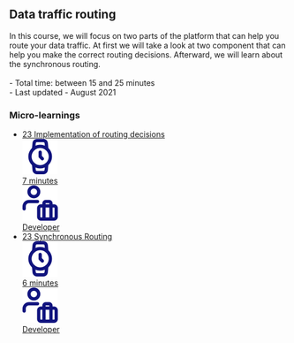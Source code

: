 <div class="ez-academy">
	<div class="ez-academy__body">
		<main class="master">
	<h2 class="title">Data traffic routing</h2>
    <p>
       In this course, we will focus on two parts of the platform that can help you route your data traffic. At first we will take a look at two component that can help you make the correct routing decisions. Afterward, we will learn about the synchronous routing.
        </br></br>
        - Total time: between 15 and 25 minutes
        </br>
        - Last updated - August 2021
    </p>
    <h3 class="title">Micro-learnings</h3>
    <ul class="strip-container">
    <li class="strip">
            <a href="../../docs/microlearning/intermediate-data-traffic-routing-implementation-of-routing-decisions" class="strip__link">
            <label for="" class="strip__label">
                <span>23</span>
                Implementation of routing decisions
            </label>
            <div class="strip__attribute">
                <img class="strip__attribute-icon strip__attribute-icon--duration" src="../../img/microlearning/academy_index/icon-duration32.svg"/>
                <div class="strip__attribute-label">7 minutes</div>
            </div>
            <div class="strip__attribute">
                <img class="strip__attribute-icon strip__attribute-icon--roles" src="../../img/microlearning/academy_index/icon-roles32.svg"/>
                <div class="strip__attribute-label">Developer</div>
            </div>
        </a>
        </li>    
        <li class="strip">
            <a href="../../docs/microlearning/intermediate-data-traffic-routing-synchronous-routing" class="strip__link">
            <label for="" class="strip__label">
                <span>23</span>
                Synchronous Routing
            </label>
            <div class="strip__attribute">
                <img class="strip__attribute-icon strip__attribute-icon--duration" src="../../img/microlearning/academy_index/icon-duration32.svg"/>
                <div class="strip__attribute-label">6 minutes</div>
            </div>
            <div class="strip__attribute">
                <img class="strip__attribute-icon strip__attribute-icon--roles" src="../../img/microlearning/academy_index/icon-roles32.svg"/>
                <div class="strip__attribute-label">Developer</div>
            </div>
        </a>
        </li>
    </ul>
    </main>
    </div>
</div>